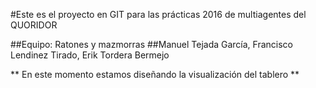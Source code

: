 #Este es el proyecto en GIT para las prácticas 2016 de multiagentes del QUORIDOR

##Equipo: Ratones y mazmorras
##Manuel Tejada García, Francisco Lendinez Tirado, Erik Tordera Bermejo

** En este momento estamos diseñando la visualización del tablero ** 

